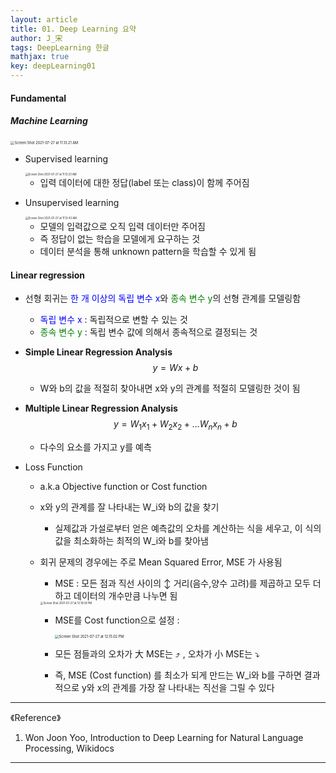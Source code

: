 ```yaml
---
layout: article
title: 01. Deep Learning 요약
author: J_宋
tags: DeepLearning 한글
mathjax: true
key: deepLearning01
---
```




#### Fundamental

##### Machine Learning

 <img src="/Users/song-giljae/nippleshot.github.io/assets/images/深度学习/myNote/pic01/Screen Shot 2021-07-27 at 11.13.21 AM.png" alt="Screen Shot 2021-07-27 at 11.13.21 AM" style="zoom:40%;" />

- Supervised learning

   <img src="/Users/song-giljae/nippleshot.github.io/assets/images/深度学习/myNote/pic01/Screen Shot 2021-07-27 at 11.13.33 AM.png" alt="Screen Shot 2021-07-27 at 11.13.33 AM" style="zoom:30%;" />

  - 입력 데이터에 대한 정답(label 또는 class)이 함께 주어짐

- Unsupervised learning

   <img src="/Users/song-giljae/nippleshot.github.io/assets/images/深度学习/myNote/pic01/Screen Shot 2021-07-27 at 11.13.43 AM.png" alt="Screen Shot 2021-07-27 at 11.13.43 AM" style="zoom:30%;" />

  - 모델의 입력값으로 오직 입력 데이터만 주어짐
  - 즉 정답이 없는 학습을 모델에게 요구하는 것
  - 데이터 분석을 통해 unknown pattern을 학습할 수 있게 됨



#### Linear regression 

- 선형 회귀는 <span style="color:blue">한 개 이상의 독립 변수 x</span>와 <span style="color:green">종속 변수 y</span>의 선형 관계를 모델링함
  - <span style="color:blue">독립 변수 x</span> : 독립적으로 변할 수 있는 것
  - <span style="color:green">종속 변수 y</span> : 독립 변수 값에 의해서 종속적으로 결정되는 것

- **Simple Linear Regression Analysis**
  $$
  y = Wx+b
  $$

  - W와 b의 값을 적절히 찾아내면 x와 y의 관계를 적절히 모델링한 것이 됨

- **Multiple Linear Regression Analysis**
  $$
  y=W_{1} x_{1}+W_{2} x_{2}+\ldots W_{n} x_{n}+b
  $$

  -  다수의 요소를 가지고 y를 예측

- Loss Function

  - a.k.a Objective function or Cost function

  - x와 y의 관계를 잘 나타내는 W_i와 b의 값을 찾기

    - 실제값과 가설로부터 얻은 예측값의 오차를 계산하는 식을 세우고, 이 식의 값을 최소화하는 최적의 W_i와 b를 찾아냄

  - 회귀 문제의 경우에는 주로 Mean Squared Error, MSE 가 사용됨

    - MSE : 모든 점과 직선 사이의 ↕ 거리(음수,양수 고려)를 제곱하고 모두 더하고 데이터의 개수만큼 나누면 됨

     <img src="/Users/song-giljae/nippleshot.github.io/assets/images/深度学习/myNote/pic01/Screen Shot 2021-07-27 at 12.10.59 PM.png" alt="Screen Shot 2021-07-27 at 12.10.59 PM" style="zoom:30%;" />

    - MSE를 Cost function으로 설정 :

       <img src="/Users/song-giljae/nippleshot.github.io/assets/images/深度学习/myNote/pic01/Screen Shot 2021-07-27 at 12.15.02 PM.png" alt="Screen Shot 2021-07-27 at 12.15.02 PM" style="zoom:40%;" />

    - 모든 점들과의 오차가 大 MSE는 :arrow_heading_up: , 오차가 小 MSE는 :arrow_heading_down:

    - 즉, MSE (Cost function) 를 최소가 되게 만드는 W_i와 b를 구하면 결과적으로 y와 x의 관계를 가장 잘 나타내는 직선을 그릴 수 있다





***

《Reference》

1. Won Joon Yoo, Introduction to Deep Learning for Natural Language Processing, Wikidocs



***

